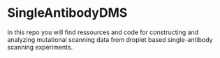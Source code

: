 # SingleAntibodyDMS

In this repo you will find ressources and code for constructing and analyzing mutational scanning data from droplet based
single-antibody scanning experiments. 



